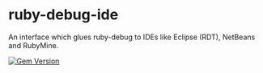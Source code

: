 [gem]: https://rubygems.org/gems/ruby-debug-ide
# ruby-debug-ide
An interface which glues ruby-debug to IDEs like Eclipse (RDT), NetBeans and RubyMine.

[![Gem Version](https://badge.fury.io/rb/ruby-debug-ide.svg)][gem]

